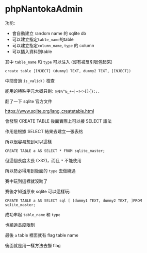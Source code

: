 # phpNantokaAdmin

功能: 

- 會自動建立 random name 的 sqlite db
- 可以建立指定`table_name`的table
- 可以建立指定`column_name`, `type` 的 column
- 可以插入資料到table


其中 `table_name` 和 `type` 可以注入 (沒有被反引號包起來)

```
create table [INJECT] (dummy1 TEXT, dummy2 TEXT, [INJECT])
```

中間會過 `is_valid()` 檢查

能用的特殊字元大概只剩: `!@$%^&_+=|~?<>[]{}:;.`

翻了一下 sqlite 官方文件

https://www.sqlite.org/lang_createtable.html

會發現 CREATE TABLE 後面實際上可以接 SELECT 語法

作用是根據 SELECT 結果去建立一張表格

所以很容易想到可以這樣

`CREATE TABLE a AS SELECT * FROM sqlite_master;`

但這個長度太長 (>32)，而且 `*` 不能使用

所以勢必得用到後面的 `type` 去做繞過

賽中玩到這裡就沒踹了

賽後才知道原來 sqlite 可以這樣玩:

`CREATE TABLE a AS SELECT sql [ (dummy1 TEXT, dummy2 TEXT, ]FROM sqlite_master;`

成功串起 `table_name` 和 `type`

也繞過長度限制

最後 `a` table 裡面就有 flag table name

後面就是用一樣方法去撈 flag

